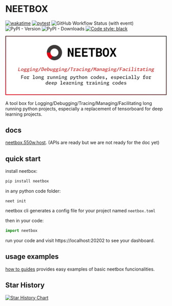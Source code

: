 # NEETBOX

[![wakatime](https://wakatime.com/badge/user/b93a26b6-8ea1-44ef-99ed-bcb6e2c732f1/project/8f99904d-dbb1-49e4-814d-8d18bf1e6d1c.svg)](https://wakatime.com/badge/user/b93a26b6-8ea1-44ef-99ed-bcb6e2c732f1/project/8f99904d-dbb1-49e4-814d-8d18bf1e6d1c) [![pytest](https://github.com/visualDust/neetbox/actions/workflows/poetry-pytest.yml/badge.svg)](https://github.com/visualDust/neetbox/actions/workflows/poetry-pytest.yml) ![GitHub Workflow Status (with event)](https://img.shields.io/github/actions/workflow/status/visualdust/neetbox/build-and-publish-pypi.yml) ![PyPI - Version](https://img.shields.io/pypi/v/neetbox)
 ![PyPI - Downloads](https://img.shields.io/pypi/dw/neetbox) [![Code style: black](https://img.shields.io/badge/code%20style-black-000000.svg)](https://github.com/psf/black)

![](./doc/static/img/readme.png)

A tool box for Logging/Debugging/Tracing/Managing/Facilitating long running python projects, especially a replacement of tensorboard for deep learning projects. 

## docs

[neetbox.550w.host](https://neetbox.550w.host). (APIs are ready but we are not ready for the doc yet)

## quick start

install neetbox:
```bash
pip install neetbox
```

in any python code folder:
```
neet init
```
neetbox cli generates a config file for your project named `neetbox.toml`

then in your code:
```python
import neetbox
```

run your code and visit https://localhost:20202 to see your dashboard.

## usage examples

[how to guides](todo) provides easy examples of basic neetbox funcionalities.

## Star History

[![Star History Chart](https://api.star-history.com/svg?repos=visualDust/neetbox&type=Date)](https://star-history.com/#visualDust/neetbox&Date)
